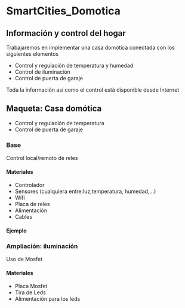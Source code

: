 # SmartCities_Domotica

## Información y control del hogar
Trabajaremos en implementar una casa domótica conectada con los siguientes elementos
  * Control y regulación de temperatura y humedad
  * Control de iluminación
  * Control de puerta de garaje

Toda la información así como el control está disponible desde Internet

## Maqueta: Casa domótica
* Control y regulación de temperatura
* Control de puerta de garaje


### Base

Control local/remoto de reles


#### Materiales
* Controlador
* Sensores (cualquiera entre:luz,temperatura, humedad,...)
* Wifi
* Placa de reles
* Alimentación
* Cables


#### Ejemplo



### Ampliación: iluminación

Uso de Mosfet

#### Materiales

* Placa Mosfet
* Tira de Leds
* Alimentación para los leds
